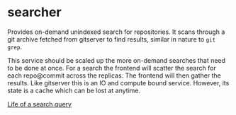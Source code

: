 # searcher

Provides on-demand unindexed search for repositories. It scans through a git archive fetched from gitserver to find results, similar in nature to `git grep`.

This service should be scaled up the more on-demand searches that need to be done at once. For a search the frontend will scatter the search for each repo@commit across the replicas. The frontend will then gather the results. Like gitserver this is an IO and compute bound service. However, its state is a cache which can be lost at anytime.

[Life of a search query](../../doc/dev/architecture/life-of-a-search-query.md)
